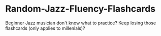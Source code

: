 # Random-Jazz-Fluency-Flashcards
Beginner Jazz musician don't know what to practice? Keep losing those flashcards (only applies to millenials)? 
